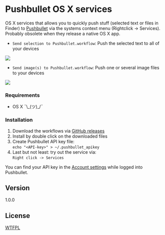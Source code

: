 Pushbullet OS X services
========================

OS X services that allows you to quickly push stuff (selected text or files in Finder) to [Pushbullet](https://www.pushbullet.com/) via the systems context menu (Rightclick -> Services). Probably obsolete when they release a native OS X app. 

* `Send selection to Pushbullet.workflow`: Push the selected text to all of your devices

![](http://up.frd.mn/noIWI.png)

* `Send image(s) to Pushbullet.workflow`: Push one or several image files to your devices

![](http://up.frd.mn/PHnPy.png)

### Requirements

* OS X ¯\\\_(ツ)\_/¯

### Installation

1. Download the workflows via [GitHub releases](https://github.com/frdmn/pushbullet-osx-services/releases)
2. Install by double click on the downloaded files
3. Create Pushbullet API key file:  
  `echo "<API-key>" > ~/.pushbullet_apikey`
4. Last but not least: try out the service via:  
  `Right click -> Services`

You can find your API key in the [Account settings](https://www.pushbullet.com/account) while logged into Pushbullet.

## Version

1.0.0

## License

[WTFPL](LICENSE)
